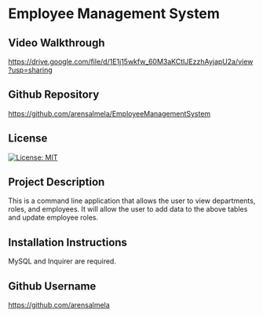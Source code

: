 # Employee Management System

## Video Walkthrough

https://drive.google.com/file/d/1E1j15wkfw_60M3aKCtIJEzzhAyjapU2a/view?usp=sharing

## Github Repository

https://github.com/arensalmela/EmployeeManagementSystem

## License

[![License: MIT](https://img.shields.io/badge/License-MIT-yellow.svg)](https://opensource.org/licenses/MIT)

## Project Description

This is a command line application that allows the user to view departments, roles, and employees. It will allow the user to add data to the above tables and update employee roles.

## Installation Instructions

MySQL and Inquirer are required.

## Github Username

https://github.com/arensalmela
